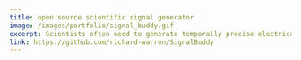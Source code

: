 ```yaml
---
title: open source scientific signal generator
image: /images/portfolio/signal_buddy.gif
excerpt: Scientists often need to generate temporally precise electrical signals to control devices around the lab (lasers, cameras, current generators, etc). Most signal generators are big, expensive, and difficult to operate. I designed an easy-to-use, open source signal generator - [`SignalBuddy`](https://github.com/richard-warren/SignalBuddy) - that can be made for ~$20 in parts. SignalBuddy has a nice 3D printed enclosure and replaces expensive signal generators in many lab applications.
link: https://github.com/richard-warren/SignalBuddy
---
```

